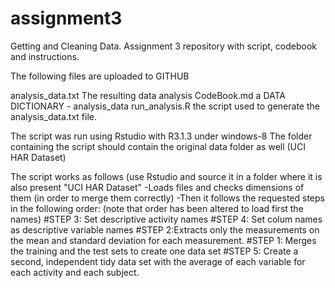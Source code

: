 # assignment3
Getting and Cleaning Data. Assignment 3 repository with script, codebook and instructions.

The following files are uploaded to GITHUB

analysis_data.txt	The resulting data analysis
CodeBook.md			a DATA DICTIONARY - analysis_data
run_analysis.R		the script used to generate the analysis_data.txt file.

The script was run using Rstudio with R3.1.3 under windows-8
The folder containing the script should contain the original data folder as well (UCI HAR Dataset)

The script works as follows (use Rstudio and source it in a folder where it is also present "UCI HAR Dataset"
-Loads files and checks dimensions of them (in order to merge them correctly)
-Then it follows the requested steps in the following order: (note that order has been altered to load first the names)
#STEP 3: Set descriptive activity names
#STEP 4: Set colum names as descriptive variable names
#STEP 2:Extracts only the measurements on the mean and standard deviation for each measurement.
#STEP 1: Merges the training and the test sets to create one data set
#STEP 5: Create a second, independent tidy data set with the average of each variable for each activity and each subject.
